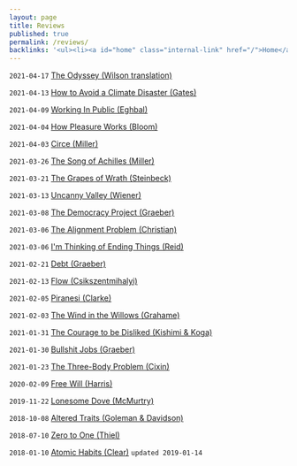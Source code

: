 ```yaml
---
layout: page
title: Reviews
published: true
permalink: /reviews/
backlinks: '<ul><li><a id="home" class="internal-link" href="/">Home</a></li></ul>'
---
```


`2021-04-17` <a id="homer-odyssey" class="internal-link" href="/homer-odyssey/">The Odyssey (Wilson translation)</a>

`2021-04-13` <a id="gates-climate-disaster" class="internal-link" href="/gates-climate-disaster/">How to Avoid a Climate Disaster (Gates)</a>

`2021-04-09` <a id="eghbal-working-in-public" class="internal-link" href="/eghbal-working-in-public/">Working In Public (Eghbal)</a>

`2021-04-04` <a id="bloom-how-pleasure-works" class="internal-link" href="/bloom-how-pleasure-works/">How Pleasure Works (Bloom)</a>

`2021-04-03` <a id="miller-circe" class="internal-link" href="/miller-circe/">Circe (Miller)</a>

`2021-03-26` <a id="miller-song-of-achilles" class="internal-link" href="/miller-song-of-achilles/">The Song of Achilles (Miller)</a>

`2021-03-21` <a id="steinbeck-grapes-of-wrath" class="internal-link" href="/steinbeck-grapes-of-wrath/">The Grapes of Wrath (Steinbeck)</a>

`2021-03-13` <a id="wiener-uncanny-valley" class="internal-link" href="/wiener-uncanny-valley/">Uncanny Valley (Wiener)</a>

`2021-03-08` <a id="graeber-democracy-project" class="internal-link" href="/graeber-democracy-project/">The Democracy Project (Graeber)</a>

`2021-03-06` <a id="christian-alignment-problem" class="internal-link" href="/christian-alignment-problem/">The Alignment Problem (Christian)</a>

`2021-03-06` <a id="reid-ending-things" class="internal-link" href="/reid-ending-things/">I'm Thinking of Ending Things (Reid)</a>

`2021-02-21` <a id="graeber-debt" class="internal-link" href="/graeber-debt/">Debt (Graeber)</a>

`2021-02-13` <a id="csikszentmihalyi-flow" class="internal-link" href="/csikszentmihalyi-flow/">Flow (Csikszentmihalyi)</a>

`2021-02-05` <a id="clarke-piranesi" class="internal-link" href="/clarke-piranesi/">Piranesi (Clarke)</a>

`2021-02-03` <a id="grahame-wind-in-the-willows" class="internal-link" href="/grahame-wind-in-the-willows/">The Wind in the Willows (Grahame)</a>

`2021-01-31` <a id="kishimi-koga-courage" class="internal-link" href="/kishimi-koga-courage/">The Courage to be Disliked (Kishimi & Koga)</a>

`2021-01-30` <a id="graeber-bullshit-jobs" class="internal-link" href="/graeber-bullshit-jobs/">Bullshit Jobs (Graeber)</a>

`2021-01-23` <a id="cixin-three-body-problem" class="internal-link" href="/cixin-three-body-problem/">The Three-Body Problem (Cixin)</a>

`2020-02-09` <a id="harris-free-will" class="internal-link" href="/harris-free-will/">Free Will (Harris)</a>

`2019-11-22` <a id="mcmurtry-lonesome-dove" class="internal-link" href="/mcmurtry-lonesome-dove/">Lonesome Dove (McMurtry)</a>

`2018-10-08` <a id="goleman-and-davidson-altered-traits" class="internal-link" href="/goleman-and-davidson-altered-traits/">Altered Traits (Goleman & Davidson)</a>

`2018-07-10` <a id="thiel-zero-to-one" class="internal-link" href="/thiel-zero-to-one/">Zero to One (Thiel)</a>

`2018-01-10` <a id="clear-atomic-habits" class="internal-link" href="/clear-atomic-habits/">Atomic Habits (Clear)</a> `updated 2019-01-14`

